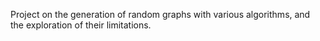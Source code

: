 Project on the generation of random graphs with various algorithms, and the exploration of their limitations. 
